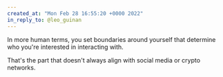 ```yaml
---
created_at: "Mon Feb 28 16:55:20 +0000 2022"
in_reply_to: @leo_guinan
---
```


In more human terms,  you set boundaries around yourself that determine who you're interested in interacting with.

That's the part that doesn't always align with social media or crypto networks.